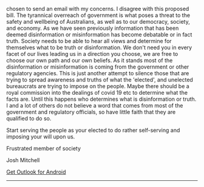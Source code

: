 chosen to send an email with my concerns.
I disagree with this proposed bill. The tyrannical overreach of government is what poses a threat to the safety and wellbeing of
Australians, as well as to our democracy, society, and economy.
As we have seen previously information that has been deemed disinformation or misinformation has become debatable or in fact
truth. Society needs to be able to hear all views and determine for themselves what to be truth or disinformation. We don't need
you in every facet of our lives leading us in a direction you choose, we are free to choose our own path and our own beliefs. As it
stands most of the disinformation or misinformation is coming from the government or other regulatory agencies. This is just
another attempt to silence those that are trying to spread awareness and truths of what the 'elected', and unelected bureaucrats
are trying to impose on the people. Maybe there should be a royal commission into the dealings of covid 19 etc to determine
what the facts are. Until this happens who determines what is disinformation or truth. I and a lot of others do not believe a word
that comes from most of the government and regulatory officials, so have little faith that they are qualified to do so.

Start serving the people as your elected to do rather self-serving and imposing your will upon us.

Frustrated member of society

Josh Mitchell

[Get Outlook for Android](https://aka.ms/AAb9ysg)


-----

